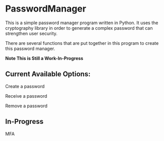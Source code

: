 # PasswordManager

This is a simple password manager program written in Python. It uses the cryptography library in order to generate a complex password that can strengthen user security.

There are several functions that are put together in this program to create this password manager.

**Note This is Still a Work-In-Progress**

## Current Available Options:
Create a password

Receive a password

Remove a password

## In-Progress
MFA
